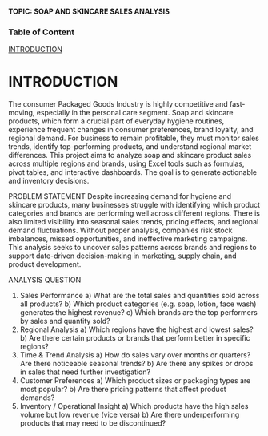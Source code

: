 #### TOPIC: SOAP AND SKINCARE SALES ANALYSIS
### Table of Content
[INTRODUCTION](#INTRODUCTION)

# INTRODUCTION
The consumer Packaged Goods Industry is highly competitive and fast-moving, especially in the personal care segment. Soap and skincare products, which form a crucial part of everyday hygiene routines, experience frequent changes in consumer preferences, brand loyalty, and regional demand. For business to remain profitable, they must monitor sales trends, identify top-performing products, and understand regional market differences.
This project aims to analyze soap and skincare product sales across multiple regions and brands, using Excel tools such as formulas, pivot tables, and interactive dashboards. The goal is to generate actionable and inventory decisions.

PROBLEM STATEMENT
Despite increasing demand for hygiene and skincare products, many businesses struggle with identifying which product categories and brands are performing well across different regions. There is also limited visibility into seasonal sales trends, pricing effects, and regional demand fluctuations. Without proper analysis, companies risk stock imbalances, missed opportunities, and ineffective marketing campaigns.
This analysis seeks to uncover sales patterns across brands and regions to support date-driven decision-making in marketing, supply chain, and product development.

ANALYSIS QUESTION
1)	Sales Performance
a)	What are the total sales and quantities sold across all products?
b)	Which product categories (e.g. soap, lotion, face wash) generates the highest revenue?
c)	Which brands are the top performers by sales and quantity sold?
2)	Regional Analysis
a)	Which regions have the highest and lowest sales?
b)	Are there certain products or brands that perform better in specific regions?
3)	Time & Trend Analysis
a)	How do sales vary over months or quarters? Are there noticeable seasonal trends?
b)	Are there any spikes or drops in sales that need further investigation?
4)	Customer Preferences
a)	Which product sizes or packaging types are most popular?
b)	Are there pricing patterns that affect product demands?
5)	Inventory / Operational Insight
a)	Which products have the high sales volume but low revenue (vice versa)
b)	Are there underperforming products that may need to be discontinued?


